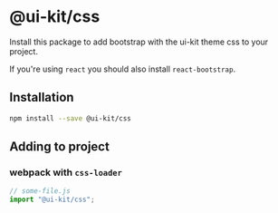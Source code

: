# @ui-kit/css

Install this package to add bootstrap with the ui-kit theme css to your project.

If you're using `react` you should also install `react-bootstrap`.

## Installation

```bash
npm install --save @ui-kit/css
```

## Adding to project

### webpack with `css-loader`

```js
// some-file.js
import "@ui-kit/css";
```
